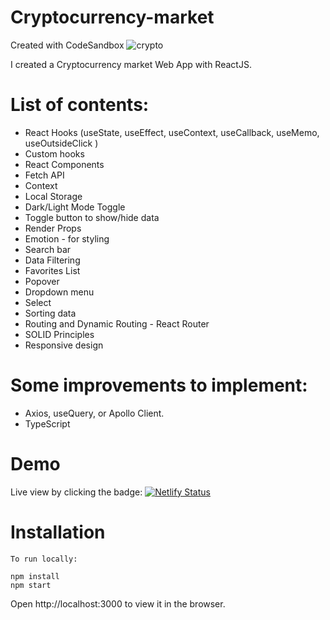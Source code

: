 # Cryptocurrency-market
Created with CodeSandbox
![crypto](https://user-images.githubusercontent.com/33332730/170612709-2636def3-aeba-4c61-b3aa-01bd24c9a7ad.png)

I created a Cryptocurrency market Web App with ReactJS.

# List of contents:

* React Hooks (useState, useEffect, useContext, useCallback, useMemo, useOutsideClick )
* Custom hooks
* React Components
* Fetch API
* Context
* Local Storage
* Dark/Light Mode Toggle
* Toggle button to show/hide data
* Render Props
* Emotion - for styling
* Search bar
* Data Filtering
* Favorites List
* Popover
* Dropdown menu
* Select
* Sorting data
* Routing and Dynamic Routing - React Router
* SOLID Principles
* Responsive design

# Some improvements to implement:
* Axios, useQuery, or Apollo Client.
* TypeScript

# Demo
Live view by clicking the badge: [![Netlify Status](https://api.netlify.com/api/v1/badges/f9a7f8d3-58ca-44ed-a038-ae8d2efd31a5/deploy-status)](https://csb-796egy.netlify.app/)

# Installation

```
To run locally:

npm install
npm start
```
Open http://localhost:3000 to view it in the browser.

